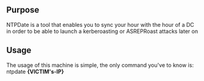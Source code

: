 ## Purpose
NTPDate is a tool that enables you to sync your hour with the hour of a DC in order to be able to launch a kerberoasting or ASREPRoast attacks later on

## Usage
The usage of this machine is simple, the only command you've to know is:
	ntpdate __{VICTIM's-IP}__